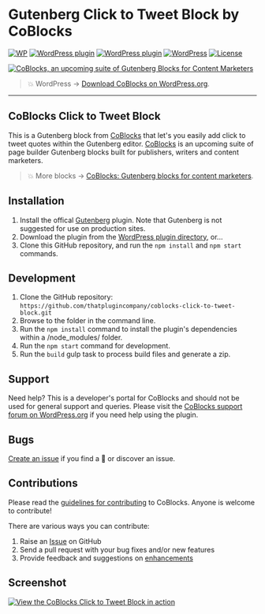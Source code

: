 # Gutenberg Click to Tweet Block by CoBlocks

[![WP](https://img.shields.io/badge/WordPress-%E2%86%92-lightgrey.svg?style=flat-square)](https://wordpress.org/plugins/click-to-tweet-gutenberg)
[![WordPress plugin](https://img.shields.io/wordpress/plugin/dt/click-to-tweet-gutenberg.svg?style=flat)](https://wordpress.org/plugins/click-to-tweet-gutenberg/) [![WordPress plugin](https://img.shields.io/wordpress/plugin/v/click-to-tweet-gutenberg.svg?style=flat)](https://wordpress.org/plugins/click-to-tweet-gutenberg/) [![WordPress](https://img.shields.io/wordpress/v/click-to-tweet-gutenberg.svg?style=flat)]() [![License](https://img.shields.io/badge/license-GPL--3.0%2B-red.svg)](https://github.com/thatplugincompany/coblocks-click-to-tweet-block/blob/master/license.txt)

[![CoBlocks, an upcoming suite of Gutenberg Blocks for Content Marketers](https://user-images.githubusercontent.com/1813435/39494435-5fc12b72-4d64-11e8-8dc4-24e159afe340.jpg)](https://coblocks.com?utm_medium=coblocks-click-to-tweet-block-github&utm_source=readme&utm_campaign=readme&utm_content=banner)

> 💥 WordPress → [Download CoBlocks on WordPress.org](https://wordpress.org/plugins/coblocks/).

---

## CoBlocks Click to Tweet Block ##

This is a Gutenberg block from [CoBlocks](https://coblocks.com?utm_medium=coblocks-click-to-tweet-block-github&utm_source=readme&utm_campaign=readme&utm_content=coblocks) that let's you easily add click to tweet quotes within the Gutenberg editor. [CoBlocks](https://coblocks.com?utm_medium=coblocks-click-to-tweet-block-github&utm_source=readme&utm_campaign=readme&utm_content=footer-text) is an upcoming suite of page builder Gutenberg blocks built for publishers, writers and content marketers.

> 💥 More blocks → [CoBlocks: Gutenberg blocks for content marketers](https://github.com/thatplugincompany/coblocks).

## Installation ##

1. Install the offical [Gutenberg](https://wordpress.org/plugins/gutenberg/) plugin. Note that Gutenberg is not suggested for use on production sites.
2. Download the plugin from the [WordPress plugin directory](https://wordpress.org/plugins/click-to-tweet-block-gutenberg/), or...
3. Clone this GitHub repository, and run the `npm install` and `npm start` commands.

## Development ##
1. Clone the GitHub repository: `https://github.com/thatplugincompany/coblocks-click-to-tweet-block.git`
2. Browse to the folder in the command line.
3. Run the `npm install` command to install the plugin's dependencies within a /node_modules/ folder.
4. Run the `npm start` command for development.
5. Run the `build` gulp task to process build files and generate a zip.

## Support ##
Need help? This is a developer's portal for CoBlocks and should not be used for general support and queries. Please visit the [CoBlocks support forum on WordPress.org](https://wordpress.org/support/plugin/coblocks) if you need help using the plugin.

## Bugs ##
[Create an issue](https://github.com/thatplugincompany/coblocks/issues?state=open) if you find a 🐞 or discover an issue.

## Contributions ##
Please read the [guidelines for contributing](https://github.com/thatplugincompany/coblocks/blob/master/CONTRIBUTING.md) to CoBlocks. Anyone is welcome to contribute!

There are various ways you can contribute:

1. Raise an [Issue](https://github.com/thatplugincompany/coblocks/issues/new) on GitHub
2. Send a pull request with your bug fixes and/or new features
3. Provide feedback and suggestions on [enhancements](https://github.com/thatplugincompany/coblocks/issues?direction=desc&labels=Enhancement&page=1&sort=created&state=open)

## Screenshot ##
[![View the CoBlocks Click to Tweet Block in action](https://user-images.githubusercontent.com/1813435/39524134-05fef79a-4de6-11e8-8571-f3ed6ffeeab4.jpg)](https://coblocks.com?utm_medium=coblocks-click-to-tweet-block-github&utm_source=readme&utm_campaign=readme&utm_content=screenshot)
